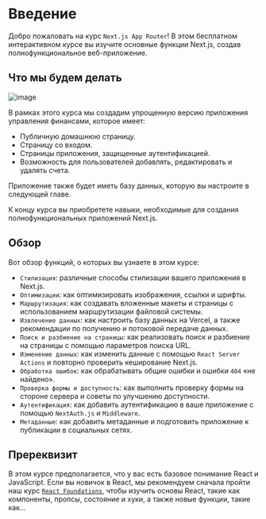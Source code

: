# Введение

Добро пожаловать на курс `Next.js App Router`! В этом бесплатном интерактивном курсе вы изучите основные функции Next.js, создав полнофункциональное веб-приложение.

## Что мы будем делать

![image](./images/01.avif)

В рамках этого курса мы создадим упрощенную версию приложения управления финансами, которое имеет:

- Публичную домашнюю страницу.
- Страницу со входом.
- Страницы приложения, защищенные аутентификацией.
- Возможность для пользователей добавлять, редактировать и удалять счета.

Приложение также будет иметь базу данных, которую вы настроите в следующей главе.

К концу курса вы приобретете навыки, необходимые для создания полнофункциональных приложений Next.js.

## Обзор

Вот обзор функций, о которых вы узнаете в этом курсе:

- `Стилизация`: различные способы стилизации вашего приложения в Next.js.
- `Оптимизации`: как оптимизировать изображения, ссылки и шрифты.
- `Маршрутизация`: как создавать вложенные макеты и страницы с использованием маршрутизации файловой системы.
- `Извлечение данных`: как настроить базу данных на Vercel, а также рекомендации по получению и потоковой передаче данных.
- `Поиск и разбиение на страницы`: как реализовать поиск и разбиение на страницы с помощью параметров поиска URL.
- `Изменение данных`: как изменить данные с помощью `React Server Actions` и повторно проверить кеширование Next.js.
- `Обработка ошибок`: как обрабатывать общие ошибки и ошибки `404` «не найдено».
- `Проверка формы и доступность`: как выполнить проверку формы на стороне сервера и советы по улучшению доступности.
- `Аутентификация`: как добавить аутентификацию в ваше приложение с помощью `NextAuth.js` и `Middleware`.
- `Метаданные`: как добавить метаданные и подготовить приложение к публикации в социальных сетях.

## Пререквизит

В этом курсе предполагается, что у вас есть базовое понимание React и JavaScript. Если вы новичок в React, мы рекомендуем сначала пройти наш курс [`React Foundations`](https://nextjs.org/learn/react-foundations), чтобы изучить основы React, такие как компоненты, пропсы, состояние и хуки, а также новые функции, такие как...
